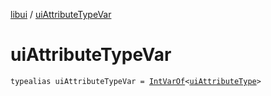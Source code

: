 [libui](index.md) / [uiAttributeTypeVar](./ui-attribute-type-var.md)

# uiAttributeTypeVar

`typealias uiAttributeTypeVar = `[`IntVarOf`](../kotlinx.cinterop/-int-var-of/index.md)`<`[`uiAttributeType`](ui-attribute-type.md)`>`